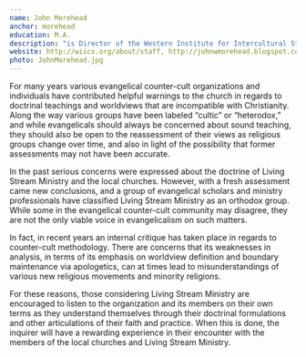 ```yaml
---
name: John Morehead
anchor: morehead
education: M.A.
description: "is Director of the Western Institute for Intercultural Studies and co-editor and contributor to Encountering New Religious Movements: A Holistic Evangelical Approach. Morehead is a co-facilitator for the Lausanne Committee for World Evangelization issue group on “The Church and the New Spiritualities,” a co-founder and editor of Sacred Tribes e-journal, and works with the Evangelical Chapter of the Foundation for Religious Diplomacy. He is a former President of Evangelical Ministries to New Religions and a former Associate Director of Watchman Fellowship."
website: http://wiics.org/about/staff, http://johnwmorehead.blogspot.com/
photo: JohnMorehead.jpg
---
```


For many years various evangelical counter-cult organizations and individuals have contributed helpful warnings to the church in regards to doctrinal teachings and worldviews that are incompatible with Christianity. Along the way various groups have been labeled “cultic” or “heterodox,” and while evangelicals should always be concerned about sound teaching, they should also be open to the reassessment of their views as religious groups change over time, and also in light of the possibility that former assessments may not have been accurate.

In the past serious concerns were expressed about the doctrine of Living Stream Ministry and the local churches. However, with a fresh assessment came new conclusions, and a group of evangelical scholars and ministry professionals have classified Living Stream Ministry as an orthodox group. While some in the evangelical counter-cult community may disagree, they are not the only viable voice in evangelicalism on such matters.

In fact, in recent years an internal critique has taken place in regards to counter-cult methodology. There are concerns that its weaknesses in analysis, in terms of its emphasis on worldview definition and boundary maintenance via apologetics, can at times lead to misunderstandings of various new religious movements and minority religions.

For these reasons, those considering Living Stream Ministry are encouraged to listen to the organization and its members on their own terms as they understand themselves through their doctrinal formulations and other articulations of their faith and practice. When this is done, the inquirer will have a rewarding experience in their encounter with the members of the local churches and Living Stream Ministry.